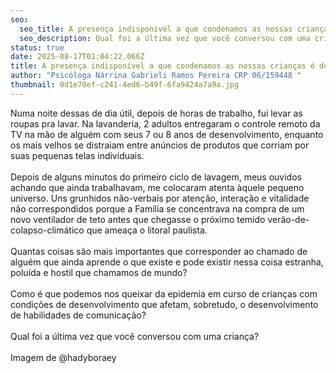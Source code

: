 ```yaml
---
seo:
  seo_title: A presença indisponível a que condenamos as nossas crianças é desumanizadora
  seo_description: Qual foi a última vez que você conversou com uma criança?
status: true
date: 2025-08-17T01:04:22.066Z
title: A presença indisponível a que condenamos as nossas crianças é desumanizadora
author: "Psicóloga Nárrina Gabrieli Ramos Pereira CRP 06/159448 "
thumbnail: 0d1e70ef-c241-4ed6-b49f-6fa9424a7a9a.jpg
---
```

<!--StartFragment-->

Numa noite dessas de dia útil, depois de horas de trabalho, fui levar as roupas pra lavar. Na lavanderia, 2 adultos entregaram o controle remoto da TV na mão de alguém com seus 7 ou 8 anos de desenvolvimento, enquanto os mais velhos se distraiam entre anúncios de produtos que corriam por suas pequenas telas individuais.\
\
Depois de alguns minutos do primeiro ciclo de lavagem, meus ouvidos achando que ainda trabalhavam, me colocaram atenta àquele pequeno universo. Uns grunhidos não-verbais por atenção, interação e vitalidade não correspondidos porque a Família se concentrava na compra de um novo ventilador de teto antes que chegasse o próximo temido verão-de-colapso-climático que ameaça o litoral paulista.\
\
Quantas coisas são mais importantes que corresponder ao chamado de alguém que ainda aprende o que existe e pode existir nessa coisa estranha, poluída e hostil que chamamos de mundo?\
\
Como é que podemos nos queixar da epidemia em curso de crianças com condições de desenvolvimento que afetam, sobretudo, o desenvolvimento de habilidades de comunicação?\
\
Qual foi a última vez que você conversou com uma criança?\
\
Imagem de @hadyboraey

<!--EndFragment-->